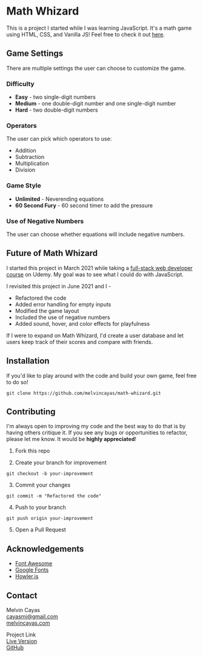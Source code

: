 # Math Whizard

This is a project I started while I was learning JavaScript. It's a math game using HTML, CSS, and Vanilla JS! Feel free to check it out [here](https://www.mathwhizard.com).

## Game Settings

There are multiple settings the user can choose to customize the game.

### Difficulty

- **Easy** - two single-digit numbers
- **Medium** - one double-digit number and one single-digit number
- **Hard** - two double-digit numbers

### Operators

The user can pick which operators to use:

- Addition
- Subtraction
- Multiplication
- Division

### Game Style

- **Unlimited** - Neverending equations
- **60 Second Fury** - 60 second timer to add the pressure

### Use of Negative Numbers

The user can choose whether equations will include negative numbers.

## Future of Math Whizard

I started this project in March 2021 while taking a [full-stack web developer course](https://www.udemy.com/course/the-web-developer-bootcamp/) on Udemy. My goal was to see what I could do with JavaScript.

I revisited this project in June 2021 and I -

- Refactored the code
- Added error handling for empty inputs
- Modified the game layout
- Included the use of negative numbers
- Added sound, hover, and color effects for playfulness

If I were to expand on Math Whizard, I'd create a user database and let users keep track of their scores and compare with friends.

## Installation

If you'd like to play around with the code and build your own game, feel free to do so!

```
git clone https://github.com/melvincayas/math-whizard.git
```

## Contributing

I'm always open to improving my code and the best way to do that is by having others critique it. If you see any bugs or opportunities to refactor, please let me know. It would be **highly appreciated**!

1. Fork this repo

2. Create your branch for improvement

```
git checkout -b your-improvement
```

3. Commit your changes

```
git commit -m "Refactored the code"
```

4. Push to your branch

```
git push origin your-improvement
```

5. Open a Pull Request

## Acknowledgements

- [Font Awesome](https://fontawesome.com/)
- [Google Fonts](https://fonts.google.com/)
- [Howler.js](https://howlerjs.com/)

## Contact

Melvin Cayas  
[cayasmj@gmail.com](mailto:cayasmj@gmail.com?subject=[GitHub])  
[melvincayas.com](https://melvincayas.com/)

Project Link  
[Live Version](https://mathwhizard.com/)  
[GitHub](https://github.com/melvincayas/math-whizard)
